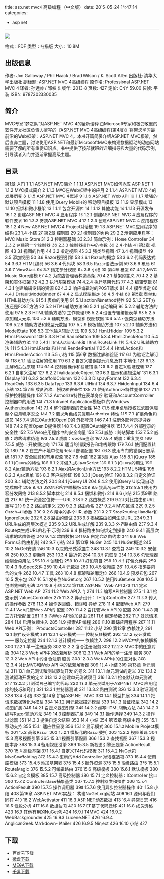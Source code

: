title: asp.net mvc4 高级编程 （中文版）
date: 2015-05-24 14:47:14
categories:
  - asp.net
---

![](http://img4.douban.com/lpic/s27251036.jpg)

格式：PDF
类型：扫描版
大小：10.8M

<!--more-->

## 出版信息 ##

作者: Jon Galloway / Phil Haack / Brad Wilson / K. Scott Allen
出版社: 清华大学出版社
副标题: ASP.NET MVC 4高级编程
原作名: Professional ASP.NET MVC 4
译者: 孙远帅 / 邹权
出版年: 2013-8
页数: 427
定价: CNY 59.00
装帧: 平装
ISBN: 9787302330035

## 简介 ##

MVC专家“梦之队”对ASP.NET MVC 4的全新诠释
由Microsoft专家和极受敬重的软件开发社区负责人撰写的《ASP.NET MVC 4高级编程(第4版)》将带您学习最前沿的Web框架：ASP.NET MVC 4。本书开篇简要介绍ASP.NET MVC框架，然后直奔主题，讨论使用ASP.NET和最新MicrosoftMVC来构建数据驱动的动态网站需要了解的所有重要知识点。书中提供了按部就班的详细指导和大量的代码示例，引导读者入门并逐渐掌握高级主题。

## 目录 ##

第1章 入门 1
1.1 ASP.NET MVC简介 1
1.1.1 ASP.NET MVC如何适应
ASP.NET 1
1.1.2 MVC模式简介 2
1.1.3 MVC在Web框架中的应用 2
1.1.4 ASP.NET MVC 4的
发展历程 3
1.1.5 ASP.NET MVC 4概述 9
1.1.6 ASP.NET Web API 10
1.1.7 增强的默认项目模板 11
1.1.8 使用jQuery Mobile的
移动项目模板 12
1.1.9 显示模式 13
1.1.10 捆绑和微小框架 13
1.1.11 包含开源库 14
1.1.12 其他功能 14
1.1.13 开源发布 16
1.2 创建ASP.NET MVC 4
应用程序 16
1.2.1 创建ASP.NET MVC 4
应用程序的软件要求 16
1.2.2 安装ASP.NET MVC 4 17
1.2.3 创建ASP.NET MVC 4
应用程序 18
1.2.4 New ASP.NET MVC 4
Project对话框 19
1.3 ASP.NET MVC应用程序的
结构 23
1.4 小结 27
第2章 控制器 29
2.1 控制器的角色 29
2.2 示例应用程序：
MVC Music Store 31
2.3 控制器基础 33
2.3.1 简单示例：Home Controller 34
2.3.2 创建第一个控制器 36
2.3.3 控制器操作中的参数 39
2.4 小结 41
第3章 视图 43
3.1 视图的作用 44
3.2 指定视图 45
3.3 强类型视图 47
3.4 视图模型 49
3.5 添加视图 50
3.6 Razor视图引擎 53
3.6.1 Razor的概念 53
3.6.2 代码表达式 54
3.6.3 HTML编码 56
3.6.4 代码块 58
3.6.5 Razor语法示例 59
3.6.6 布局 61
3.6.7 ViewStart 64
3.7 指定部分视图 64
3.8 小结 65
第4章 模型 67
4.1 为MVC Music Store建模 67
4.2 为商店管理器构造基架 70
4.2.1 基架的含义 70
4.2.2 基架和实体框架 72
4.2.3 执行基架模板 74
4.2.4 执行基架代码 77
4.3 编辑专辑 81
4.3.1 创建编辑专辑的资源 82
4.3.2 响应编辑时的POST请求 84
4.4 模型绑定 86
4.4.1 DefaultModelBinder 87
4.4.2 显式模型绑定 88
4.5 小结 89
第5章 表单和HTML辅助方法 91
5.1 表单的使用 91
5.1.1 action和method特性 92
5.1.2 GET方法还是POST方法 92
5.2 HTML辅助方法 96
5.2.1 自动编码 96
5.2.2 辅助方法的使用 97
5.2.3 HTML辅助方法的
工作原理 98
5.2.4 设置专辑编辑表单 98
5.2.5 添加输入元素 100
5.2.6 辅助方法、模型和
视图数据 104
5.2.7 强类型辅助方法 106
5.2.8 辅助方法和模型元数据 107
5.2.9 模板辅助方法 107
5.2.10 辅助方法和ModelState 108
5.3 其他输入辅助方法 109
5.3.1 Html.Hidden 109
5.3.2 Html.Password 109
5.3.3 Html.RadioButton 109
5.3.4 Html.CheckBox 110
5.4 渲染辅助方法 110
5.4.1 Html.ActionLink和
Html.RouteLink 110
5.4.2 URL辅助方法 111
5.4.3 Html.Partial和
Html.RenderPartial 112
5.4.4 Html.Action和
Html.RenderAction 113
5.5 小结 115
第6章 数据注解和验证 117
6.1 为验证注解订单 118
6.1.1 验证注解的使用 119
6.1.2 自定义错误提示消息及其
本地化 123
6.1.3 注解的后台原理 124
6.1.4 控制器操作和验证错误 125
6.2 自定义验证逻辑 127
6.2.1 自定义注解 127
6.2.2 IValidatableObject 130
6.3 显示和编辑注解 131
6.3.1 Display 131
6.3.2 ScaffoldColumn 132
6.3.3 DisplayFormat 132
6.3.4 ReadOnly 133
6.3.5 DataType 133
6.3.6 UIHint 134
6.3.7 HiddenInput 134
6.4 小结 134
第7章 成员资格、授权和安全性 135
7.1 使用Authorize特性登录 137
7.1.1 保护控制器操作 137
7.1.2 Authorize特性在表单身份
验证和AccountController
控制器中的用法 141
7.1.3 Intranet Application模板中
的Windows Authentication 142
7.1.4 整个控制器的安全性 143
7.1.5 使用全局授权过滤器保障
整个应用程序安全 144
7.2 要求角色成员使用Authorize
特性 145
7.3 扩展角色和成员 146
7.4 通过OAuth和OpenID的
外部登录 146
7.4.1 注册外部登录提供器 148
7.4.2 配置OpenID提供器 148
7.4.3 配置OAuth提供器 151
7.4.4 外部登录的安全性 152
7.5 Web应用程序中的安全向量 153
7.5.1 威胁：跨站脚本 153
7.5.2 威胁：跨站请求伪造 163
7.5.3 威胁：cookie盗窃 167
7.5.4 威胁：重复提交 169
7.5.5 威胁：开放重定向 171
7.6 适当的错误报告和堆栈跟踪 179
7.6.1 使用配置转换 180
7.6.2 在生产环境中使用Retail
部署配置 181
7.6.3 使用专门的错误日志系统 181
7.7 安全回顾和有用资源 182
7.8 小结 182
第8章 Ajax 185
8.1 jQuery 185
8.1.1 jQuery的特性 186
8.1.2 非侵入式JavaScript 189
8.1.3 jQuery的用法 190
8.2 Ajax辅助方法 193
8.2.1 Ajax的ActionLink方法 193
8.2.2 HTML 5特性 195
8.2.3 Ajax表单 196
8.3 客户端验证 198
8.3.1 jQuery验证 198
8.3.2 自定义验证 200
8.4 辅助方法之外 204
8.4.1 jQuery UI 204
8.4.2 使用jQuery UI实现自动
完成部件 205
8.4.3 JSON和客户端模板 208
8.5 提高Ajax性能 213
8.5.1 使用内容分发网络 213
8.5.2 脚本优化 214
8.5.3 捆绑和微小 214
8.6 小结 215
第9章 路由 217
9.1 统一资源定位符——URL 218
9.2 路由概述 219
9.2.1 对比路由和URL重写 219
9.2.2 路由的定义 220
9.2.3 路由命名 227
9.2.4 MVC区域 229
9.2.5 Catch-All参数 230
9.2.6 段中的多个URL参数 231
9.2.7 StopRoutingHandler和
IgnoreRoute 232
9.2.8 路由的调试 233
9.3 揭秘路由如何生成URL 234
9.3.1 URL生成的高层次概述 235
9.3.2 URL生成详解 235
9.3.3 外界路由值 237
9.3.4 Route类生成URL的若干
示例 239
9.4 揭秘路由如何绑定到操作 240
9.4.1 高层次请求的路由管道 240
9.4.2 路由数据 241
9.5 自定义路由约束 241
9.6 Web Forms和路由机制 242
9.7 小结 243
第10章 NuGet 245
10.1 NuGet概述 245
10.2 NuGet安装 246
10.3 以包的形式添加库 248
10.3.1 查找包 249
10.3.2 安装包 250
10.3.3 更新包 253
10.3.4 最近包 254
10.3.5 包恢复 254
10.3.6 包管理器控制台的用法 255
10.4 创建包 258
10.4.1 打包项目 258
10.4.2 打包文件夹 259
10.4.3 NuSpec文件 259
10.4.4 元数据 260
10.4.5 依赖库 261
10.4.6 指定要包含的文件 262
10.4.7 工具 263
10.4.8 框架和轮廓定位 266
10.4.9 预发布包 267
10.5 发布包 267
10.5.1 发布到NuGet.org 267
10.5.2 使用NuGet.exe 269
10.5.3 包浏览器的用法 271
10.6 小结 272
第11章 ASP.NET Web API 273
11.1 定义ASP.NET Web API 274
11.2 Web API入门 274
11.3 编写API控制器 275
11.3.1 检查示例
ValuesController 275
11.3.2 异步设计：
IHttpController 277
11.3.3 传入的操作参数 278
11.3.4 操作返回值、错误和
异步 278
11.4 配置Web API 279
11.4.1 Web托管Web API的
配置 279
11.4.2 自托管Web API的
配置 280
11.4.3 第三方托管配置 281
11.5 向Web API添加路由 281
11.6 绑定参数 282
11.7 过滤请求 284
11.8 启用依赖注入 285
11.9 探索API编程 286
11.10 跟踪应用程序 287
11.11 Web API示例：
ProductsController 287
11.12 小结 290
第12章 依赖注入 291
12.1 软件设计模式 291
12.1.1 设计模式——
控制反转模式 292
12.1.2 设计模式——
服务定位器 294
12.1.3 设计模式—— 依赖注入 298
12.2 MVC中的依赖解析 300
12.2.1 单一注册服务 302
12.2.2 复合注册服务 302
12.2.3 MVC中的任意对象 304
12.3 Web API中的依赖解析 306
12.3.1 Web API的单一注册
服务 307
12.3.2 Web API中的复合注册
服务 308
12.3.3 Web API中的任意对象 308
12.3.4 对比MVC和Web API
中的依赖解析器 309
12.4 小结 309
第13章 单元测试 311
13.1 单元测试和测试驱动开发
的意义 311
13.1.1 单元测试的定义 312
13.1.2 测试驱动开发的定义 313
13.2 创建单元测试项目 316
13.2.1 检查默认单元测试 317
13.2.2 只测试自己编写的代码 320
13.3 单元测试用于ASP.NET MVC
应用程序的技巧和窍门 321
13.3.1 控制器测试 321
13.3.2 路由测试 326
13.3.3 验证测试 328
13.4 小结 332
第14章 扩展ASP.NET MVC 333
14.1 模型扩展 334
14.1.1 把请求数据转化为模型 334
14.1.2 用元数据描述模型 339
14.1.3 验证模型 342
14.2 视图扩展 345
14.2.1 自定义视图引擎 345
14.2.2 编写HTML辅助方法 348
14.2.3 编写Razor辅助方法 349
14.3 控制器扩展 349
14.3.1 操作选择 349
14.3.2 操作过滤器 351
14.3.3 提供自定义结果 353
14.4 小结 354
第15章 高级主题 355
15.1 移动支持 355
15.1.1 适应性呈现 356
15.1.2 显示模式 360
15.1.3 Mobile Project模板 361
15.2 高级Razor 363
15.2.1 模板化的Razor委托 363
15.2.2 视图编译 364
15.3 高级视图引擎 365
15.3.1 视图引擎配置 366
15.3.2 查找视图 367
15.3.3 视图本身 368
15.3.4 备用视图引擎 369
15.3.5 新视图引擎还是新
ActionResult 370
15.4 高级基架 371
15.4.1 自定义T4代码模板 371
15.4.2 NuGet包
MvcScaffolding 372
15.4.3 更新的Add Controller
对话框选项 373
15.4.4 使用库模板 373
15.4.5 添加基架器 375
15.4.6 额外资源 375
15.5 高级路由 375
15.5.1 RouteMagic 376
15.5.2 可编辑路由 376
15.6 高级模板 380
15.6.1 默认模板 380
15.6.2 自定义模板 385
15.7 高级控制器 386
15.7.1 定义控制器：IController
接口 386
15.7.2 ControllerBase抽象基类 387
15.7.3 控制器类和操作 388
15.7.4 ActionResult 390
15.7.5 操作调用器 398
15.7.6 使用异步控制器操作 401
15.8 小结 408
第16章 ASP.NET MVC实战：
构建NuGet.org网站 409
16.1 源码与我们同在 410
16.2 WebActivator 411
16.3 ASP.NET动态数据 413
16.4 异常日志 416
16.5 性能分析 417
16.6 数据访问 420
16.7 EF基于代码迁移 421
16.8 成员资格 423
16.9 其他有用的NuGet包 424
16.9.1 T4MVC 424
16.9.2 WebBackgrounder 425
16.9.3 Lucene.NET 426
16.9.4 AnglicanGeek.Markdown-
Mailer 426
16.9.5 Ninject 426
16.10 小结 427

## 下载 ##

+ [百度云下载](http://pan.baidu.com/s/1bnhNUMV)
+ [微盘下载](http://vdisk.weibo.com/s/aADaW4YRFwnWS)
+ [MEGA下载](https://mega.co.nz/#!2dsAkT5Z!T-qqMrp755VmlGgkVwbDnsOi4vi8eoHyil4mWrD2w2E)
+ [千易下载](http://1000eb.com/1gf3g)
